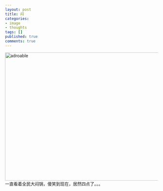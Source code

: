 ```yaml
---
layout: post
title: 闷
categories:
- image
- thoughts
tags: []
published: true
comments: true
---
```

<p><img class="alignnone" title="adorable" src="http://farm3.static.flickr.com/2413/3541492176_b97acfdabb_z.jpg?zz=1" alt="adroable" width="640" height="422" />一直看着全民大闷锅，傻笑到现在，居然四点了。。。</p>
